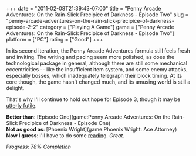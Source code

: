 +++
date = "2011-02-08T21:39:43-07:00"
title = "Penny Arcade Adventures: On the Rain-Slick Precipice of Darkness - Episode Two"
slug = "penny-arcade-adventures-on-the-rain-slick-precipice-of-darkness-episode-2-2"
category = ["Playing A Game"]
game = ["Penny Arcade Adventures: On the Rain-Slick Precipice of Darkness - Episode Two"]
platform = ["PC"]
rating = ["Good"]
+++

In its second iteration, the Penny Arcade Adventures formula still feels fresh and inviting.  The writing and pacing seem more polished, as does the technological package in general, although there are still some mechanical eccentricities -- like the insufficient item system, and some enemy attacks, especially bosses, which inadequately telegraph their block timing.  At its core though, the game hasn't changed much, and its amusing world is still a delight.

That's why I'll continue to hold out hope for Episode 3, though it may be <a href="http://www.joystiq.com/tag/Penny-Arcade-Adventures-Episode-3/">utterly futile</a>.

<b>Better than</b>: [Episode One](game:Penny Arcade Adventures: On the Rain-Slick Precipice of Darkness - Episode One)  
<b>Not as good as</b>: [Phoenix Wright](game:Phoenix Wright: Ace Attorney)  
<b>Now I guess</b>: I'll have to do some <a href="http://www.penny-arcade.com/rainslick/">reading</a>.  <i>Great</i>.

<i>Progress: 78% Completion</i>